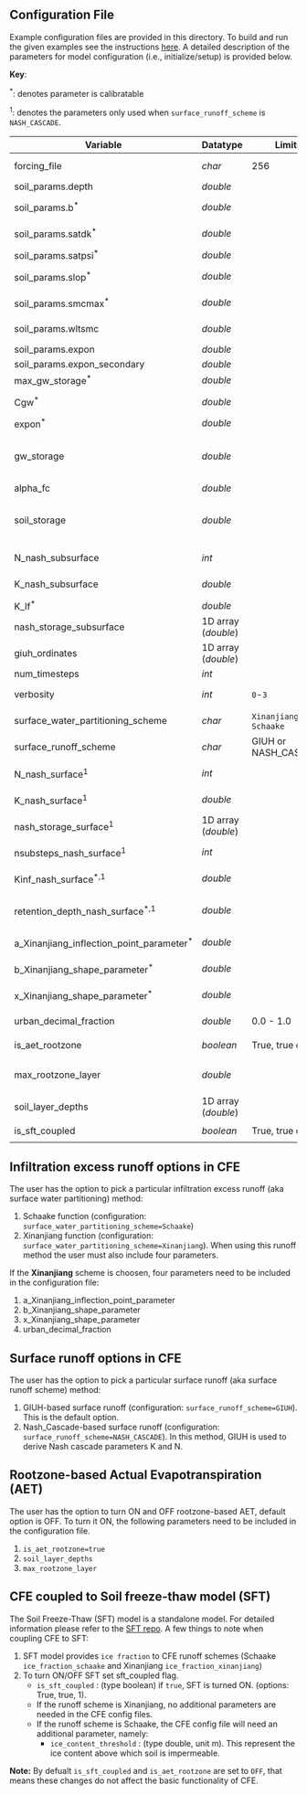 ## Configuration File
Example configuration files are provided in this directory. To build and run the given examples see the instructions [here](https://github.com/NOAA-OWP/cfe/blob/master/INSTALL.md). A detailed description of the parameters for model configuration (i.e., initialize/setup) is provided below. 


**Key**:

<sup>*</sup>: denotes parameter is calibratable

<sup>1</sup>: denotes the parameters only used when `surface_runoff_scheme` is `NASH_CASCADE`.

| Variable | Datatype |  Limits  | Units | Role | Process | Description |
| -------- | -------- | ------ | ----- | ---- | ------- | ----------- |
| forcing_file | *char* | 256  |   | filename |   | path to forcing inputs csv; set to `BMI` if passed via `bmi.set_value*()`  |
| soil_params.depth | *double* |   | meters [m]| state |  | soil depth  |
| soil_params.b<sup>*</sup> | *double* |   |   | state |   | beta exponent on Clapp-Hornberger (1978) soil water relations  |
| soil_params.satdk<sup>*</sup> | *double* |   |  meters/second [m s-1] | state |  | saturated hydraulic conductivity  |
| soil_params.satpsi<sup>*</sup>  | *double* |   |  meters [m] | state |  | saturated capillary head  |
| soil_params.slop<sup>*</sup>   | *double* |   |  meters/meters [m/m]| state |  | this factor (0-1) modifies the gradient of the hydraulic head at the soil bottom.  0=no-flow. |
| soil_params.smcmax<sup>*</sup>  | *double* |   |  meters/meters [m/m] | state |  | saturated soil moisture content  |
| soil_params.wltsmc | *double* |   |  meters/meters [m/m] | state |   | wilting point soil moisture content  |
| soil_params.expon  | *double* |   |  | parameter_adjustable |    | optional; defaults to `1.0`  |
| soil_params.expon_secondary  | *double* |  |   | parameter_adjustable |  | optional; defaults to `1.0` |
| max_gw_storage<sup>*</sup> | *double* |   |  meters [m] | parameter_adjustable |  | maximum storage in the conceptual reservoir |
| Cgw<sup>*</sup> | *double* |   |  meters/hour [m h-1] | parameter_adjustable |  | the primary outlet coefficient |
| expon<sup>*</sup> | *double* |   |   | parameter_adjustable |  | exponent parameter (1.0 for linear reservoir) |
| gw_storage | *double* |   |  meters/meters [m/m] | parameter_adjustable |  | initial condition for groundwater reservoir - it is the ground water as a decimal fraction of the maximum groundwater storage (max_gw_storage) for the initial timestep |
| alpha_fc | *double* |   |   | parameter_adjustable |  | field capacity |
| soil_storage| *double* |   | meters/meters [m/m] | parameter_adjustable |  | initial condition for soil reservoir - it is the water in the soil as a decimal fraction of maximum soil water storage (smcmax * depth) for the initial timestep |
| N_nash_subsurface | *int* |   |   | parameter_adjustable |   | number of Nash lf reservoirs (optional, defaults to 2, ignored if storage values present)  |
| K_nash_subsurface | *double* |   | 1/meters [m^-1]  | parameter_adjustable | subsurface runoff | Nash Config param for lateral subsurface runoff   |
| K_lf<sup>*</sup>  | *double* |   |   | parameter_adjustable |  | Nash Config param - primary reservoir  |
| nash_storage_subsurface | 1D array (*double*) |   |   | parameter_adjustable |  | Nash Config param - secondary reservoir   |
| giuh_ordinates   | 1D array (*double*) |   |   | parameter_adjustable |  | Giuh ordinates in dt time steps   |
| num_timesteps  | *int* |   |  | time_info |  | set to `1` if `forcing_file=BMI`   |
| verbosity | *int* | `0`-`3`  |   | optional |   |  prints various debug and bmi info (defaults to 0) |
| surface_water_partitioning_scheme | *char* | `Xinanjiang` or `Schaake`  |  | parameter_adjustable | infiltraton excess |    |
| surface_runoff_scheme | *char* | GIUH or NASH_CASCADE | | parameter_adjustable | surface runoff | also supports 1 for GIUH and 2 for NASH_CASCADE; default is GIUH |
| N_nash_surface<sup>1</sup> | *int* |   |   | parameter_adjustable | surface runoff | number of Nash reservoirs for surface runoff   |
| K_nash_surface<sup>1</sup> | *double* |   | 1/hour [h^-1]  | parameter_adjustable | surface runoff | Nash Config param for surface runoff   |
| nash_storage_surface<sup>1</sup> | 1D array (*double*) |   | meters [m]  | parameter_adjustable | surface runoff | Nash Config param; reservoir surface storage; default is zero storage |
| nsubsteps_nash_surface<sup>1</sup> | *int* |   |   | parameter_adjustable | surface runoff | optional (default = 10); number of subtimstep for Nash runoff |
| Kinf_nash_surface<sup>*,1</sup> | *double* |   | 1/hour [h^-1] | parameter_adjustable | surface runoff | optional (default = 0.001); storage fraction per hour that moves from reservoirs to soil |
| retention_depth_nash_surface<sup>*,1</sup> | *double* |   | m | parameter_adjustable | surface runoff | optional (default = 0.001); water retention depth threshold (only applied to the first reservoir) |
| a_Xinanjiang_inflection_point_parameter<sup>*</sup> | *double* |   |  | parameter_adjustable | infiltration excess runoff | when `surface_water_partitioning_scheme=Xinanjiang`   |
| b_Xinanjiang_shape_parameter<sup>*</sup>  | *double* |   |   | parameter_adjustable  | infiltration excess runoff | when `surface_water_partitioning_scheme=Xinanjiang`   |
| x_Xinanjiang_shape_parameter<sup>*</sup>  | *double* |   |   | parameter_adjustable | infiltration excess runoff | when `surface_water_partitioning_scheme=Xinanjiang`   |
| urban_decimal_fraction  | *double*  |  0.0 - 1.0 |   |  parameter_adjustable | infiltration excess runoff | when `surface_water_partitioning_scheme=Xinanjiang` |
| is_aet_rootzone                    | *boolean* | True, true or 1  |  | coupling parameter | `rootzone-based AET` | when `CFE coupled to SoilMoistureProfile` |
| max_rootzone_layer | *double* |  | meters [m] | parameter_adjustable | AET | layer of the soil that is the maximum root zone depth. That is, the depth of the layer where the AET is drawn from |
| soil_layer_depths | 1D array (*double*) |  | meters [m] | parameter_adjustable | AET | an array of depths from the surface. Example, soil_layer_depths=0.1,0.4,1.0,2.0
| is_sft_coupled                   | *boolean* | True, true or 1  |  | coupling parameter | `ice_fraction-based runoff` | when `CFE coupled to SoilFreezeThaw`|

## Infiltration excess runoff options in CFE

The user has the option to pick a particular infiltration excess runoff (aka surface water partitioning) method:

1. Schaake function (configuration: `surface_water_partitioning_scheme=Schaake`)
2. Xinanjiang function (configuration: `surface_water_partitioning_scheme=Xinanjiang`). When using this runoff method the user must also include four parameters.

If the **Xinanjiang** scheme is choosen, four parameters need to be included in the configuration file:
1. a_Xinanjiang_inflection_point_parameter
2. b_Xinanjiang_shape_parameter
3. x_Xinanjiang_shape_parameter
4. urban_decimal_fraction

## Surface runoff options in CFE
The user has the option to pick a particular surface runoff (aka surface runoff scheme) method:

1. GIUH-based surface runoff (configuration: `surface_runoff_scheme=GIUH`). This is the default option.
2. Nash_Cascade-based surface runoff (configuration: `surface_runoff_scheme=NASH_CASCADE`). In this method, GIUH is used to derive Nash cascade parameters K and N.


## Rootzone-based Actual Evapotranspiration (AET)
The user has the option to turn ON and OFF rootzone-based AET, default option is OFF. To turn it ON, the following parameters need to be included in the configuration file.
1. `is_aet_rootzone=true`
2. `soil_layer_depths`
3. `max_rootzone_layer`

## CFE coupled to Soil freeze-thaw model (SFT)
The Soil Freeze-Thaw (SFT) model is a standalone model.  For detailed information please refer to the [SFT repo](https://github.com/NOAA-OWP/SoilFreezeThaw). A few things to note when coupling CFE to SFT:
1. SFT model provides `ice fraction` to CFE runoff schemes (Schaake `ice_fraction_schaake` and Xinanjiang `ice_fraction_xinanjiang`)
2. To turn ON/OFF SFT set sft_coupled flag.
    * `is_sft_coupled` : (type boolean) if `true`, SFT is turned ON. (options: True, true, 1).
    * If the runoff scheme is Xinanjiang, no additional parameters are needed in the CFE config files.
    * If the runoff scheme is Schaake, the CFE config file will need an additional parameter, namely:
      * `ice_content_threshold` : (type double, unit m). This represent the ice content above which soil is impermeable.


**Note:** By defualt `is_sft_coupled` and `is_aet_rootzone` are set to `OFF`, that means these changes do not affect the basic functionality of CFE.
